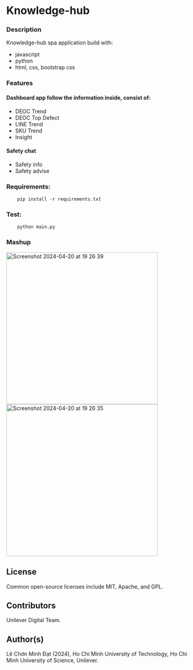 # Knowledge-hub

### Description

Knowledge-hub spa application build with:
- javascript
- python
- html, css, bootstrap css

### Features
#### Dashboard app follow the information inside, consist of:

- DEOC Trend
- DEOC Top Defect
- LINE Trend
- SKU Trend
- Insight

#### Safety chat

- Safety info
- Safety advise

### Requirements:
        pip install -r requirements.txt

### Test:
        python main.py

### Mashup
<img width="400" alt="Screenshot 2024-04-20 at 19 26 39" src="https://github.com/Unilever-Digital/deoc-dashboard-hcl/assets/93373784/f25ecbcc-a5a7-4d56-b8e9-63612b127baf">

<img width="400" alt="Screenshot 2024-04-20 at 19 26 35" src="https://github.com/Unilever-Digital/deoc-dashboard-hcl/assets/93373784/7fc9070c-5b74-4a76-a665-1f0e1607219b">


## License

Common open-source licenses include MIT, Apache, and GPL.

## Contributors

Unilever Digital Team.

## Author(s)

Lê Chơn Minh Đạt (2024), Ho Chi Minh University of Technology, Ho Chi Minh University of Science, Unilever.
